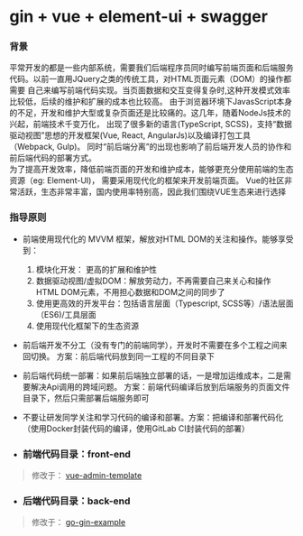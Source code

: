 gin + vue + element-ui + swagger
===

### 背景
平常开发的都是一些内部系统，需要我们后端程序员同时编写前端页面和后端服务代码。以前一直用JQuery之类的传统工具，对HTML页面元素（DOM）的操作都需要
自己来编写前端代码实现。当页面数据和交互变得复杂时,这种开发模式效率比较低，后续的维护和扩展的成本也比较高。
由于浏览器环境下JavasScript本身的不足，开发和维护大型或复杂页面还是比较痛的。这几年，随着NodeJs技术的兴起，前端技术千变万化，
出现了很多新的语言(TypeScript, SCSS)，支持“数据驱动视图”思想的开发框架(Vue, React, AngularJs)以及编译打包工具（Webpack, Gulp)。
同时“前后端分离”的出现也影响了前后端开发人员的协作和前后端代码的部署方式。  
为了提高开发效率，降低前端页面的开发和维护成本，能够更充分使用前端的生态资源（eg: Element-UI)， 需要采用现代化的框架来开发前端页面。
Vue的社区非常活跃，生态非常丰富，国内使用率特别高，因此我们围绕VUE生态来进行选择

### 指导原则
- 前端使用现代化的 MVVM 框架，解放对HTML DOM的关注和操作。能够享受到：
  1. 模块化开发： 更高的扩展和维护性
  1. 数据驱动视图/虚拟DOM：解放劳动力，不再需要自己来关心和操作HTML DOM元素，不用担心数据和DOM之间的同步了
  1. 使用更高效的开发平台：包括语言层面（Typescript, SCSS等）/语法层面（ES6)/工具层面
  1. 使用现代化框架下的生态资源
  
- 前后端开发不分工（没有专门的前端同学），开发时不需要在多个工程之间来回切换。 方案：前后端代码放到同一工程的不同目录下

- 前后端代码统一部署：如果前后端独立部署的话，一是增加运维成本，二是需要解决Api调用的跨域问题。
方案：前端代码编译后放到后端服务的页面文件目录下，然后只需部署后端服务即可

- 不要让研发同学关注和学习代码的编译和部署。方案：把编译和部署代码化（使用Docker封装代码的编译，使用GitLab CI封装代码的部署）
  
  

- ### 前端代码目录：front-end
> 修改于： [vue-admin-template](https://github.com/PanJiaChen/vue-admin-template.git) 

- ### 后端代码目录：back-end
> 修改于： [go-gin-example](https://github.com/eddycjy/go-gin-example.git) 